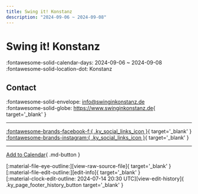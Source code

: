 ```yaml
---
title: Swing it! Konstanz
description: "2024-09-06 ~ 2024-09-08"
---
```


# Swing it! Konstanz 

:fontawesome-solid-calendar-days: 2024-09-06 ~ 2024-09-08  
:fontawesome-solid-location-dot: Konstanz  

## Contact

:fontawesome-solid-envelope: <info@swinginkonstanz.de>  
:fontawesome-solid-globe: <https://www.swinginkonstanz.de>{ target='_blank' }  

---

 [:fontawesome-brands-facebook-f:{ .ky_social_links_icon }](https://www.facebook.com/swinginkonstanz){ target='_blank' } [:fontawesome-brands-instagram:{ .ky_social_links_icon }](https://instagram.com/swinginkonstanz){ target='_blank' }

---

[Add to Calendar](https://swing.news/ics/en/2024/de_DE/swing-it-konstanz-2024.ics){ .md-button }

<div class="ky_page_footer" markdown>
<div class="ky_page_footer_trailing" markdown="span">
[:material-file-eye-outline:][view-raw-source-file]{ target='_blank' }
[:material-file-edit-outline:][edit-info]{ target='_blank' }
</div>
<div class="ky_page_footer_leading" markdown="span">
[:material-clock-edit-outline: 2024-07-14 20:30 UTC][view-edit-history]{ .ky_page_footer_history_button target='_blank' }
</div>
</div>

[view-raw-source-file]: https://github.com/swingdance/events/blob/main/2024/de_DE/swing-it-konstanz-2024.json "View Raw Source File"
[edit-info]: https://github.com/swingdance/events/issues/new?assignees=&labels=update+event&projects=&template=03-update_entity.yml&title=%5B2024%2Fde_DE%5D%20Swing%20it%21%20Konstanz&region=de_DE&year=2024&id=swing-it-konstanz-2024&name=Swing%20it%21%20Konstanz&org_id= "Edit Info"

[view-edit-history]: https://github.com/swingdance/events/commits/main/2024/de_DE/swing-it-konstanz-2024.json "View Edit History"
